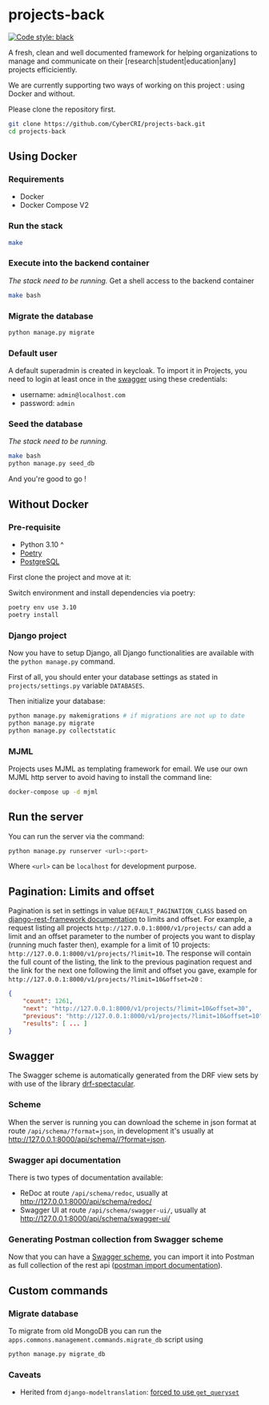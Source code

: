 # projects-back

[![Code style: black](https://img.shields.io/badge/code%20style-black-000000.svg)](https://github.com/psf/black)

A fresh, clean and well documented framework for helping organizations to manage and communicate on their [research|student|education|any] projects efficiciently.

We are currently supporting two ways of working on this project : using Docker and without.

Please clone the repository first.

```bash
git clone https://github.com/CyberCRI/projects-back.git
cd projects-back
```

## Using Docker

### Requirements
- Docker
- Docker Compose V2

### Run the stack
```bash
make
```
### Execute into the backend container
*The stack need to be running.*
Get a shell access to the backend container
```bash
make bash
```

### Migrate the database
```bash
python manage.py migrate
```

### Default user
A default superadmin is created in keycloak. To import it in Projects, you need to login at least once in the [swagger](http://localhost:8000/api/schema/swagger-ui) using these credentials:
- username: `admin@localhost.com`
- password: `admin`

### Seed the database
*The stack need to be running.*
```bash
make bash
python manage.py seed_db
```

And you're good to go !

## Without Docker

### Pre-requisite

- Python 3.10 ^
- [Poetry](https://python-poetry.org/docs/#installation)
- [PostgreSQL](https://www.postgresql.org/download/)

First clone the project and move at it:

Switch environment and install dependencies via poetry:

```bash
poetry env use 3.10
poetry install
```

### Django project

Now you have to setup Django, all Django functionalities are available with the `python manage.py` command.

First of all, you should enter your database settings as stated in `projects/settings.py` variable `DATABASES`.

Then initialize your database:

```bash
python manage.py makemigrations # if migrations are not up to date
python manage.py migrate
python manage.py collectstatic
```

### MJML

Projects uses MJML as templating framework for email. We use our own MJML http server to avoid having to install the command line:

```bash
docker-compose up -d mjml
```

## Run the server

You can run the server via the command:

```bash
python manage.py runserver <url>:<port>
```

Where `<url>` can be `localhost` for development purpose.

## Pagination: Limits and offset

Pagination is set in settings in value `DEFAULT_PAGINATION_CLASS` based
on [django-rest-framework documentation](https://www.django-rest-framework.org/api-guide/pagination/#limitoffsetpagination)
to limits and offset. For example, a request listing all projects `http://127.0.0.1:8000/v1/projects/` can add
a limit and an offset parameter to the number of projects you want to display (running much faster then), example for a limit of 10
projects: `http://127.0.0.1:8000/v1/projects/?limit=10`.
The response will contain the full count of the listing, the link to the previous pagination
request and the link for the next one following the limit and offset you gave, example for `http://127.0.0.1:8000/v1/projects/?limit=10&offset=20` :

```json
{
    "count": 1261,
    "next": "http://127.0.0.1:8000/v1/projects/?limit=10&offset=30",
    "previous": "http://127.0.0.1:8000/v1/projects/?limit=10&offset=10",
    "results": [ ... ]
}
```

## Swagger

The Swagger scheme is automatically generated from the DRF view sets by with use of the library [drf-spectacular](https://drf-spectacular.readthedocs.io/en/latest/).

### Scheme

When the server is running you can download the scheme in json format at route `/api/schema/?format=json`, in development it's usually at http://127.0.0.1:8000/api/schema//?format=json.

### Swagger api documentation

There is two types of documentation available:

- ReDoc at route `/api/schema/redoc`, usually at http://127.0.0.1:8000/api/schema/redoc/
- Swagger UI at route `/api/schema/swagger-ui/`, usually at http://127.0.0.1:8000/api/schema/swagger-ui/

### Generating Postman collection from Swagger scheme

Now that you can have a [Swagger scheme](#scheme), you can import it into Postman as full collection of the rest api ([postman import documentation](https://learning.postman.com/docs/getting-started/importing-and-exporting-data/)).

## Custom commands

### Migrate database

To migrate from old MongoDB you can run the `apps.commons.management.commands.migrate_db` script using

```bash
python manage.py migrate_db
```

### Caveats

- Herited
  from `django-modeltranslation`: [forced to use `get_queryset`](https://django-modeltranslation.readthedocs.io/en/latest/caveats.html#using-in-combination-with-django-rest-framework)
